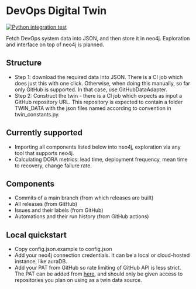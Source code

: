 # DevOps Digital Twin

[![Python integration test](https://github.com/jangruenwaldt/devops-digital-twin/actions/workflows/ci.yaml/badge.svg)](https://github.com/jangruenwaldt/devops-digital-twin/actions/workflows/ci.yaml)

Fetch DevOps system data into JSON, and then store it in neo4j. Exploration and interface on top of neo4j is planned.

## Structure

- Step 1: download the required data into JSON. There is a CI job which does just this with one click. Otherwise, when
  doing this manually, so far only GitHub is supported. In that case, use GitHubDataAdapter.
- Step 2: Construct the twin - there is a CI job which expects as input a GitHub repository URL. This repository is
  expected to contain a folder TWIN_DATA with the json files named according to convention in twin_constants.py.

## Currently supported

- Importing all components listed below into neo4j, exploration via any tool that supports neo4j.
- Calculating DORA metrics: lead time, deployment frequency, mean time to recovery, change failure rate.

## Components

- Commits of a main branch (from which releases are built)
- All releases (from GitHub)
- Issues and their labels (from GitHub)
- Automations and their run history (from GitHub actions)

## Local quickstart

- Copy config.json.example to config.json
- Add your neo4j connection credentials. It can be a local or cloud-hosted instance, like auraDB.
- Add your PAT from GitHub so rate limiting of GitHub API is less strict.
  The PAT can be added from [here](https://github.com/settings/tokens), and should only be given access to repositories
  you plan on using as a twin data source.  
